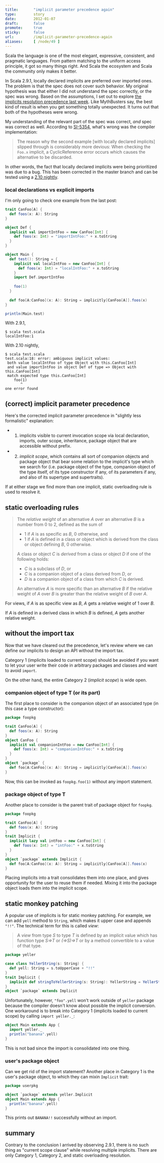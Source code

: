 ```yaml
---
title:       "implicit parameter precedence again"
type:        story
date:        2012-01-07
draft:       false
promote:     true
sticky:      false
url:         /implicit-parameter-precedence-again
aliases:     [ /node/49 ]
---
```


  [1]: https://issues.scala-lang.org/browse/SI-5354
  [2]: http://www.scala-lang.org/node/212/distributions
  [3]: http://eed3si9n.com/revisiting-implicits-without-import-tax

Scala the language is one of the most elegant, expressive, consistent, and pragmatic languages. From pattern matching to the uniform access principle, it got so many things right. And Scala the ecosystem and Scala the community only makes it better.

In Scala 2.9.1, locally declared implicits are preferred over imported ones. The problem is that the spec does not cover such behavior. My original hypothesis was that either I did not understand the spec correctly, or the spec was wrong. Based on the assumptions, I set out to explore [the implicits resolution precedence last week][3]. Like MythBusters say, the best kind of result is when you get something totally unexpected. It turns out that both of the hypotheses were wrong.

My understanding of the relevant part of the spec was correct, *and* spec was correct as well. According to [SI-5354][1], what's wrong was the compiler implementation:

> The reason why the second example [with locally declared implicits] slipped through is considerably more devious: When checking the `Foo.x` implicit, a CyclicReference error occurs which causes the alternative to be discarded.

In other words, the fact that locally declared implicits were being prioritized was due to a bug. This has been corrected in the master branch and can be tested using a [2.10 nightly][2].

### local declarations vs explicit imports

I'm only going to check one example from the last post:

```scala
trait CanFoo[A] {
  def foos(x: A): String
}

object Def {
  implicit val importIntFoo = new CanFoo[Int] {
    def foos(x: Int) = "importIntFoo:" + x.toString
  }
}

object Main {
  def test(): String = {
    implicit val localIntFoo = new CanFoo[Int] {
      def foos(x: Int) = "localIntFoo:" + x.toString
    }
    import Def.importIntFoo
    
    foo(1)
  }
  
  def foo[A:CanFoo](x: A): String = implicitly[CanFoo[A]].foos(x)
}

println(Main.test)
```

With 2.9.1,

    $ scala test.scala
    localIntFoo:1

With 2.10 nightly,

    $ scala test.scala
    test.scala:18: error: ambiguous implicit values:
     both value localIntFoo of type Object with this.CanFoo[Int]
     and value importIntFoo in object Def of type => Object with this.CanFoo[Int]
     match expected type this.CanFoo[Int]
        foo(1)
           ^
    one error found

## (correct) implicit parameter precedence

Here's the corrected implicit parameter precedence in "slightly less formalistic" explanation:

- 1) implicits visible to current invocation scope via local declaration, imports, outer scope, inheritance, package object that are accessible without prefix.
- 2) *implicit scope*, which contains all sort of companion objects and package object that bear some relation to the implicit's type which we search for (i.e. package object of the type, companion object of the type itself, of its type constructor if any, of its parameters if any, and also of its supertype and supertraits).

If at either stage we find more than one implicit, static overloading rule is used to resolve it.

## static overloading rules

> The *relative weight* of an alternative *A* over an alternative *B* is a number from 0 to 2, defined as the sum of
> - 1 if *A* is as specific as *B*, 0 otherwise, and
> - 1 if *A* is defined in a class or object which is derived from the class or object defining *B*, 0 otherwise.
>
> A class or object *C* is *derived* from a class or object *D* if one of the following holds:
> - *C* is a subclass of *D*, or
> - *C* is a companion object of a class derived from *D*, or 
> - *D* is a companion object of a class from which *C* is derived.
>
> An alternative *A* is more specific than an alternative *B* if the relative weight of *A* over *B* is greater than the relative weight of *B* over *A*.

For views, if *A* is as specific view as *B*, *A* gets a relative weight of 1 over *B*.

If *A* is defined in a derived class in which *B* is defined, *A* gets another relative weight.

## without the import tax

Now that we have cleared out the precedence, let's review where we can define our implicits to design an API without the import tax.

Category 1 (implicits loaded to current scope) should be avoided if you want to let your user write their code in arbitrary packages and classes and want to avoid `import`.

On the other hand, the entire Category 2 (*implicit scope*) is wide open.

### companion object of type T (or its part)

The first place to consider is the companion object of an associated type (in this case a type constructor):

```scala
package foopkg

trait CanFoo[A] {
  def foos(x: A): String
}
object CanFoo {
  implicit val companionIntFoo = new CanFoo[Int] {
    def foos(x: Int) = "companionIntFoo:" + x.toString
  }
}  
object `package` {
  def foo[A:CanFoo](x: A): String = implicitly[CanFoo[A]].foos(x)
}
```

Now, this can be invoked as `foopkg.foo(1)` without any import statement.

### package object of type T

Another place to consider is the parent trait of package object for `foopkg`.

```scala
package foopkg

trait CanFoo[A] {
  def foos(x: A): String
}
trait Implicit {
  implicit lazy val intFoo = new CanFoo[Int] {
    def foos(x: Int) = "intFoo:" + x.toString
  }
}
object `package` extends Implicit {
  def foo[A:CanFoo](x: A): String = implicitly[CanFoo[A]].foos(x)
}
```

Placing implicits into a trait consolidates them into one place, and gives opportunity for the user to reuse them if needed. Mixing it into the package object loads them into the implicit scope.

## static monkey patching

A popular use of implicits is for static monkey patching. For example, we can add `yell` method to `String`, which makes it upper case and appends `"!!"`. The technical term for this is called *view*:

> A *view* from type *S* to type *T* is defined by an implicit value which has function type *S=>T* or *(=>S)=>T* or by a method convertible to a value of that type.

```scala
package yeller

case class YellerString(s: String) {
  def yell: String = s.toUpperCase + "!!"
}
trait Implicit {
  implicit def stringToYellerString(s: String): YellerString = YellerString(s)
}
object `package` extends Implicit
```

Unfortunately, however, `"foo".yell` won't work outside of `yeller` package because the compiler doesn't know about possible the implicit conversion. One workaround is to break into Category 1 (implicits loaded to current scope) by calling `import yeller._`:

```scala
object Main extends App {
  import yeller._
  println("banana".yell)
}
```

This is not bad since the import is consolidated into one thing.

### user's package object

Can we get rid of the import statement? Another place in Category 1 is the user's package object, to which they can mixin `Implicit` trait:

```scala
package userpkg

object `package` extends yeller.Implicit
object Main extends App {
  println("banana".yell)
}
```

This prints out `BANANA!!` successfully without an import.

## summary

Contrary to the conclusion I arrived by observing 2.9.1, there is no such thing as "current scope clause" while resolving multiple implicits. There are only Category 1, Category 2, and static overloading resolution.
